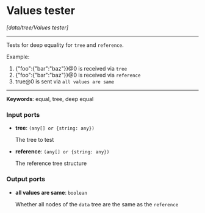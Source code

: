 # Values tester

_[data/tree/Values tester]_

---

Tests for deep equality for `tree` and `reference`.  
  
Example:  
1. {"foo":{"bar":"baz"}}@0 is received via `tree`  
2. {"foo":{"bar":"baz"}}@0 is received via `reference`  
3. true@0 is sent via `all values are same`  

---

__Keywords__: equal, tree, deep equal

### Input ports

* __tree__: ` (any[] or {string: any}) `

    The tree to test


* __reference__: ` (any[] or {string: any}) `

    The reference tree structure

### Output ports

* __all values are same__: ` boolean `

    Whether all nodes of the `data` tree are the same as the `reference`

